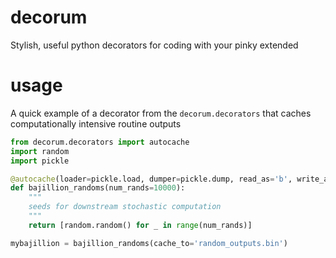 # decorum
Stylish, useful python decorators for coding with your pinky extended

# usage
A quick example of a decorator from the `decorum.decorators` that caches computationally
intensive routine outputs

```python
from decorum.decorators import autocache
import random 
import pickle

@autocache(loader=pickle.load, dumper=pickle.dump, read_as='b', write_as='b')
def bajillion_randoms(num_rands=10000):
    """
    seeds for downstream stochastic computation
    """
    return [random.random() for _ in range(num_rands)]    

mybajillion = bajillion_randoms(cache_to='random_outputs.bin')
```
